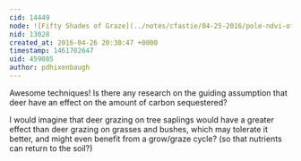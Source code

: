 ```yaml
---
cid: 14449
node: ![Fifty Shades of Graze](../notes/cfastie/04-25-2016/pole-ndvi-of-deer-grazing)
nid: 13028
created_at: 2016-04-26 20:30:47 +0000
timestamp: 1461702647
uid: 459085
author: pdhixenbaugh
---
```


Awesome techniques! Is there any research on the guiding assumption that deer have an effect on the amount of carbon sequestered?

I would imagine that deer grazing on tree saplings would have a greater effect than deer grazing on grasses and bushes, which may tolerate it better, and might even benefit from a grow/graze cycle? (so that nutrients can return to the soil?) 